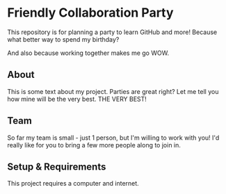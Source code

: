 # Friendly Collaboration Party

This repository is for planning a party to learn GitHub and more! Because what better way to spend my birthday?

And also because working together makes me go WOW.

## About
This is some text about my project.
Parties are great right? Let me tell you how mine will be the very best. THE VERY BEST!

## Team
So far my team is small - just 1 person, but I'm willing to work with you!
I'd really like for you to bring a few more people along to join in.

## Setup & Requirements
This project requires a computer and internet.
